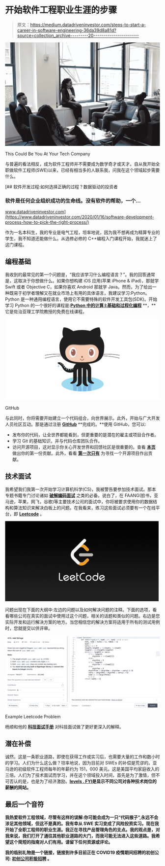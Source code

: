 # 开始软件工程职业生涯的步骤

> 原文：<https://medium.datadriveninvestor.com/steps-to-start-a-career-in-software-engineering-36da39d8a81d?source=collection_archive---------20----------------------->

![](img/5c5a4ad0f7d6ba56de7dd8ca1a8f5a4d.png)

This Could Be You At Your Tech Company

与普遍的看法相反，成为软件工程师并不需要成为数学奇才或天才。自从我开始全职做软件工程师(SWE)以来，已经有相当多的人联系我，问我在这个领域起步需要什么。

[](https://www.datadriveninvestor.com/2020/01/16/software-development-process-how-to-pick-the-right-process/) [## 软件开发过程:如何选择正确的过程？数据驱动的投资者

### 软件是任何企业组织成功的生命线。没有软件的帮助，一个…

www.datadriveninvestor.com](https://www.datadriveninvestor.com/2020/01/16/software-development-process-how-to-pick-the-right-process/) 

作为一名本科生，我的专业是电气工程，坦率地说，因为我不想再成为精算专业的学生，我不知道还能做什么。从选修必修的 C++编程入门课程开始，我就迷上了这门课程。

## 编程基础

我收到的最常见的第一个问题是，“我应该学习什么编程语言？”。我的回答通常是，这取决于你想做什么。如果你想构建 iOS 应用(苹果 iPhone & iPad)，那就学 Swift 或者 Objective C，如果你喜欢 Android 那就学 Java。然而，为了给出一种既易于初学者理解又在就业市场上有用的具体语言，我建议学习:Python。 Python 是一种通用编程语言，使用它不需要特殊的软件开发工具包(SDK)。开始学习 Python 的一个很好的课程是:[**Python 中的计算 I:基础和过程化编程**](https://www.edx.org/course/computing-in-python-i-fundamentals-and-procedural?source=aw&awc=6798_1588544397_7c0886b0442440e83a369a651077515c&utm_source=aw&utm_medium=affiliate_partner&utm_content=text-link&utm_term=301045_https%3A%2F%2Fwww.class-central.com%2F) **，**它是佐治亚理工学院教授的免费在线课程。

![](img/93a2fa3b2d65875c39d44c914ed5bc49.png)

GitHub

与此同时，你将需要开始建立一个代码组合，向世界展示。此外，开始与广大开发人员社区互动。那是通过注册 [**GitHub**](http://www.github.com) **完成的。**使用 GitHub，您可以:

*   发布你的代码，让全世界都能看到，但更重要的是潜在的雇主或项目合作者。
*   学习 Git 的基础知识，并与代码仓库团队合作。
*   访问开源项目，这对显示你关心开发世界和回馈社区是很重要的。查看 [**本页**](https://github.com/firstcontributions/first-contributions) 做出你的第一份贡献。此外，看看 [**第一次只有**](https://www.firsttimersonly.com/) 为寻找一个开源项目作出贡献。

## 技术面试

我希望我们我第一次开始学习计算机科学(CS)，我被警告要参加技术面试。那本专题书籍专门讨论诸如 [**破解编码面试**](https://www.amazon.com/Cracking-Coding-Interview-Gayle-McDowell/dp/0984782850/ref=as_li_ss_tl?ie=UTF8&linkCode=sl1&tag=careercup-ctciwebsite-20&linkId=173f3d8878a1d7f0d131a85fbfc9f67f) 之类的必备。说白了，在 FAANG(脸书，亚马逊，苹果，网飞，谷歌)等主要技术公司的面试中，你将被要求使用你的数据结构和算法知识来解决白板上的问题。在我看来，练习这些面试必须要有一个在线平台，即 [**Leetcode**](http://www.leetcode.com) 。

![](img/10c213765db3da017de0f2f2d7b714eb.png)

问题出现在下面的大纲中:左边的问题以及如何解决问题的注释。下面的选项，看看哪些公司在真实的面试中使用过这个问题，相关的话题和类似的问题。右边是您实际开发和运行解决方案的地方。当您相信您的解决方案将适用于所有的测试用例时，您就提交以供评审。

![](img/9b7473c3af01f6927cff3dde73bc75e9.png)

Example Leetcode Problem

杨顺和他的 [**科技面试手册**](https://yangshun.github.io/tech-interview-handbook/) 对科技面试做了更好更深入的解释。

## 潜在补偿

诚然，这是一条职业道路，即使在获得工作或实习后，也需要大量的工作和数小时的学习。人们为什么这么做？坦率地说，因为目前对 SWEs 的补偿是荒谬的。亚马逊的初级软件工程师每年的年薪约为 151，000 美元。这是美国平均家庭收入的三倍。人们为了技术面试而学习，并在这个领域投入时间，首先是为了激情，但不可否认的是，也是为了经济激励。[**levels . FYI**](http://www.levels.fyi)**是显示不同公司对各种技术岗位的薪酬的网站。**

## **最后一个音符**

**我热爱软件工程领域，尽管有这样的误解:你可能会成为一只“代码猴子”,永远不会涉足其他领域，但这不是真的。我有幸从 SWE 实习变成了风险投资实习。现在我开始了全职工程师的职业生涯。我正在寻找产品管理角色的支点。我的观点是，对我来说，我们打开了通往其他职业道路的大门，而我可能无法进入这些道路。我希望这个简短的指南对人们有用。请留下任何资源或评论。**

**我的临别礼物是一个链接，链接到许多目前正在 COVID19 疫情期间招聘的初创公司: [**初创公司积极招聘**](https://docs.google.com/spreadsheets/d/15vTgoKSDjOsyvyh_MMHyPN1kUBdkUlZFV_mQCmfF89Y/edit#gid=1959851791) **。****